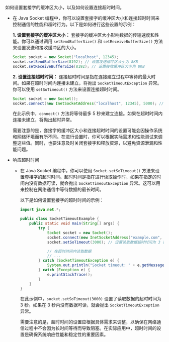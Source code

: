 如何设置套接字的缓冲区大小，以及如何设置连接超时时间。

- 在 Java Socket 编程中，你可以设置套接字的缓冲区大小和连接超时时间来控制通信的性能和超时行为。以下是如何进行这些设置的示例：

  **1. 设置套接字的缓冲区大小：**
  套接字的缓冲区大小影响数据的传输速度和性能。你可以通过调用 `setSendBufferSize()` 和 `setReceiveBufferSize()` 方法来设置发送和接收缓冲区的大小。

  ```java
  Socket socket = new Socket("localhost", 12345);
  socket.setSendBufferSize(8192); // 设置发送缓冲区大小为 8KB
  socket.setReceiveBufferSize(8192); // 设置接收缓冲区大小为 8KB
  ```

  **2. 设置连接超时时间：**
  连接超时时间是指在连接建立过程中等待的最大时间。如果在超时时间内连接未建立，将抛出 `SocketTimeoutException` 异常。你可以使用 `setSoTimeout()` 方法来设置连接超时时间。

  ```java
  Socket socket = new Socket();
  socket.connect(new InetSocketAddress("localhost", 12345), 5000); // 设置连接超时时间为 5 秒
  ```

  在此示例中，`connect()` 方法将等待最多 5 秒来建立连接。如果在超时时间内连接未建立，将抛出超时异常。

  需要注意的是，套接字的缓冲区大小和连接超时时间的设置可能会因操作系统和网络环境而有所不同。在进行设置时，你可以根据实际需求和性能测试来调整这些值。同时，也要注意及时关闭套接字和释放资源，以避免资源泄漏和性能问题。

- 响应超时时间

  - 在 Java Socket 编程中，你可以使用 `Socket.setSoTimeout()` 方法来设置套接字的超时时间。超时时间是指在进行读取操作时，如果在指定的时间内没有数据可读，就会抛出 `SocketTimeoutException` 异常。这可以用来控制在网络通信中等待数据的最长时间。

    以下是如何设置套接字的超时时间的示例：

    ```java
    import java.net.*;
    
    public class SocketTimeoutExample {
        public static void main(String[] args) {
            try {
                Socket socket = new Socket();
                socket.connect(new InetSocketAddress("example.com", 80), 5000); // 设置连接超时时间为 5 秒
                socket.setSoTimeout(3000); // 设置读取数据超时时间为 3 秒
    
                // 在超时时间内读取数据
                // ...
            } catch (SocketTimeoutException e) {
                System.out.println("Socket timeout: " + e.getMessage());
            } catch (Exception e) {
                e.printStackTrace();
            }
        }
    }
    ```

    在此示例中，`socket.setSoTimeout(3000)` 设置了读取数据的超时时间为 3 秒。如果在 3 秒内没有数据可读，就会抛出 `SocketTimeoutException` 异常。

    需要注意的是，超时时间的设置应根据具体需求来调整，以确保在网络通信过程中不会因为长时间等待而导致阻塞。在实际应用中，超时时间的设置是确保系统响应性能和稳定性的重要因素。